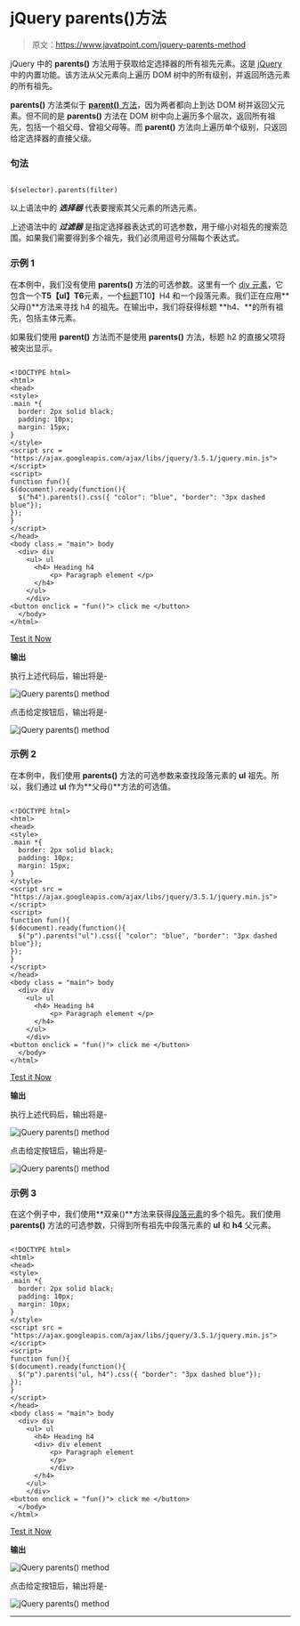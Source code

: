 # jQuery parents()方法

> 原文：<https://www.javatpoint.com/jquery-parents-method>

jQuery 中的 **parents()** 方法用于获取给定选择器的所有祖先元素。这是 [jQuery](https://www.javatpoint.com/jquery-tutorial) 中的内置功能。该方法从父元素向上遍历 DOM 树中的所有级别，并返回所选元素的所有祖先。

**parents()** 方法类似于 [**parent()** 方法](https://www.javatpoint.com/jquery-parent-method)，因为两者都向上到达 DOM 树并返回父元素。但不同的是 **parents()** 方法在 DOM 树中向上遍历多个层次，返回所有祖先，包括一个祖父母、曾祖父母等。而 **parent()** 方法向上遍历单个级别，只返回给定选择器的直接父级。

### 句法

```

$(selector).parents(filter)

```

以上语法中的 ***选择器*** 代表要搜索其父元素的所选元素。

上述语法中的 ***过滤器*** 是指定选择器表达式的可选参数，用于缩小对祖先的搜索范围。如果我们需要得到多个祖先，我们必须用逗号分隔每个表达式。

### 示例 1

在本例中，我们没有使用 **parents()** 方法的可选参数。这里有一个 [div 元素](https://www.javatpoint.com/html-div-tag)，它包含一个**T5【ul】T6**元素，一个[标题](https://www.javatpoint.com/html-heading)T10】H4 和一个段落元素。我们正在应用**父母()**方法来寻找 h4 的祖先。在输出中，我们将获得标题 **h4、**的所有祖先，包括主体元素。

如果我们使用 **parent()** 方法而不是使用 **parents()** 方法，标题 h2 的直接父项将被突出显示。

```

<!DOCTYPE html>
<html>
<head>
<style>
.main *{ 
  border: 2px solid black;
  padding: 10px;
  margin: 15px;
}
</style>
<script src = "https://ajax.googleapis.com/ajax/libs/jquery/3.5.1/jquery.min.js"></script>
<script>
function fun(){
$(document).ready(function(){
  $("h4").parents().css({ "color": "blue", "border": "3px dashed blue"});
});
}
</script>
</head>
<body class = "main"> body
  <div> div
    <ul> ul 
      <h4> Heading h4
          <p> Paragraph element </p>
      </h4>
    </ul>   
	</div>
<button onclick = "fun()"> click me </button>
  </body>
</html>

```

[Test it Now](https://www.javatpoint.com/oprweb/test.jsp?filename=jquery-parents-method1)

**输出**

执行上述代码后，输出将是-

![jQuery parents() method](img/9062642e7bfed536fd1b05ad32a70b84.png)

点击给定按钮后，输出将是-

![jQuery parents() method](img/3f2fa651c7e404d4a5654b227f43109c.png)

### 示例 2

在本例中，我们使用 **parents()** 方法的可选参数来查找段落元素的 **ul** 祖先。所以，我们通过 **ul** 作为**父母()**方法的可选值。

```

<!DOCTYPE html>
<html>
<head>
<style>
.main *{ 
  border: 2px solid black;
  padding: 10px;
  margin: 15px;
}
</style>
<script src = "https://ajax.googleapis.com/ajax/libs/jquery/3.5.1/jquery.min.js"></script>
<script>
function fun(){
$(document).ready(function(){
  $("p").parents("ul").css({ "color": "blue", "border": "3px dashed blue"});
});
}
</script>
</head>
<body class = "main"> body
  <div> div
    <ul> ul 
      <h4> Heading h4
          <p> Paragraph element </p>
      </h4>
    </ul>   
	</div>
<button onclick = "fun()"> click me </button>
  </body>
</html>

```

[Test it Now](https://www.javatpoint.com/oprweb/test.jsp?filename=jquery-parents-method2)

**输出**

执行上述代码后，输出将是-

![jQuery parents() method](img/4af64d0915d7ca3c3919c8a03dcfebf8.png)

点击给定按钮后，输出将是-

![jQuery parents() method](img/e4a3ec98f223bfeccf74fb47b56a121d.png)

### 示例 3

在这个例子中，我们使用**双亲()**方法来获得[段落元素](https://www.javatpoint.com/html-paragraph)的多个祖先。我们使用 **parents()** 方法的可选参数，只得到所有祖先中段落元素的 **ul** 和 **h4** 父元素。

```

<!DOCTYPE html>
<html>
<head>
<style>
.main *{ 
  border: 2px solid black;
  padding: 10px;
  margin: 10px;
}
</style>
<script src = "https://ajax.googleapis.com/ajax/libs/jquery/3.5.1/jquery.min.js"></script>
<script>
function fun(){
$(document).ready(function(){
  $("p").parents("ul, h4").css({ "border": "3px dashed blue"});
});
}
</script>
</head>
<body class = "main"> body
  <div> div
    <ul> ul 
      <h4> Heading h4
	  <div> div element
          <p> Paragraph element 
		  </p>
		  </div>
      </h4>
    </ul>   
	</div>
<button onclick = "fun()"> click me </button>
  </body>
</html>

```

[Test it Now](https://www.javatpoint.com/oprweb/test.jsp?filename=jquery-parents-method3)

**输出**

![jQuery parents() method](img/9393de36702c641f5e9b8c37cf89bd82.png)

点击给定按钮后，输出将是-

![jQuery parents() method](img/cb09516361e88d8fb2ea130dcb45fc79.png)

* * *